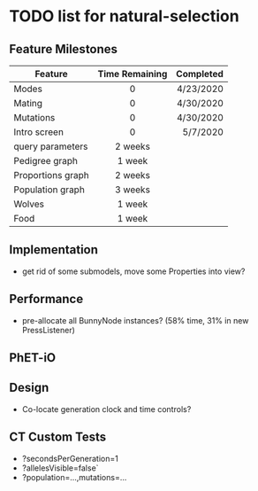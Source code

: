 # TODO list for natural-selection

## Feature Milestones

| Feature | Time Remaining | Completed |
| --- | :---: | ---: |
| Modes | 0 | 4/23/2020 |
| Mating | 0 | 4/30/2020 |
| Mutations | 0 | 4/30/2020 |
| Intro screen | 0 | 5/7/2020 |
| query parameters | 2 weeks | |
| Pedigree graph | 1 week | |
| Proportions graph | 2 weeks | | 
| Population graph | 3 weeks | |
| Wolves | 1 week | |
| Food | 1 week | | 

## Implementation

* get rid of some submodels, move some Properties into view?

## Performance

* pre-allocate all BunnyNode instances? (58% time, 31% in new PressListener)

## PhET-iO

## Design

* Co-locate generation clock and time controls?

## CT Custom Tests

* ?secondsPerGeneration=1
* ?allelesVisible=false`
* ?population=...,mutations=...
